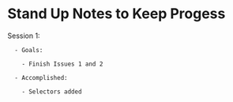 # Stand Up Notes to Keep Progess

Session 1: 

      - Goals:
      
        - Finish Issues 1 and 2
        
      - Accomplished:
      
        - Selectors added
